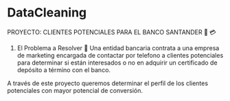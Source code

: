 # DataCleaning

PROYECTO: CLIENTES POTENCIALES PARA EL BANCO SANTANDER 🏦 💳

1. El Problema a Resolver 🎯
Una entidad bancaria contrata a una empresa de marketing encargada de contactar por telefono a clientes potenciales para determinar si están interesados o no en adquirir un certificado de depósito a término con el banco.

A través de este proyecto queremos determinar el perfil de los clientes potenciales con mayor potencial de conversión.
